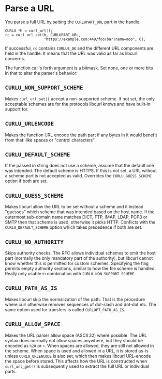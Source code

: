 # Parse a URL

You parse a full URL by *setting* the `CURLUPART_URL` part in the handle:

    CURLU *h = curl_url();
    rc = curl_url_set(h, CURLUPART_URL,
                      "https://example.com:449/foo/bar?name=moo", 0);

If successful, `rc` contains `CURLUE_OK` and the different URL components are
held in the handle. It means that the URL was valid as far as libcurl
concerns.

The function call's forth argument is a bitmask. Set none, one or more bits in
that to alter the parser's behavior:

## `CURLU_NON_SUPPORT_SCHEME`

Makes `curl_url_set()` accept a non-supported scheme. If not set, the only
acceptable schemes are for the protocols libcurl knows and have built-in
support for.

## `CURLU_URLENCODE`

Makes the function URL encode the path part if any bytes in it would benefit
from that: like spaces or "control characters".

## `CURLU_DEFAULT_SCHEME`

If the passed in string does not use a scheme, assume that the default one was
intended. The default scheme is HTTPS. If this is not set, a URL without a
scheme part is not accepted as valid. Overrides the `CURLU_GUESS_SCHEME`
option if both are set.

## `CURLU_GUESS_SCHEME`

Makes libcurl allow the URL to be set without a scheme and it instead
"guesses" which scheme that was intended based on the host name. If the
outermost sub-domain name matches DICT, FTP, IMAP, LDAP, POP3 or SMTP then
that scheme is used, otherwise it picks HTTP. Conflicts with the
`CURLU_DEFAULT_SCHEME` option which takes precedence if both are set.

## `CURLU_NO_AUTHORITY`

Skips authority checks. The RFC allows individual schemes to omit the host
part (normally the only mandatory part of the authority), but libcurl cannot
know whether this is permitted for custom schemes. Specifying the flag permits
empty authority sections, similar to how the file scheme is handled. Really
only usable in combination with `CURLU_NON_SUPPORT_SCHEME`.

## `CURLU_PATH_AS_IS`

Makes libcurl skip the normalization of the path. That is the procedure where
curl otherwise removes sequences of dot-slash and dot-dot etc. The same option
used for transfers is called `CURLOPT_PATH_AS_IS`.

## `CURLU_ALLOW_SPACE`

Makes the URL parser allow space (ASCII 32) where possible. The URL syntax
does normally not allow spaces anywhere, but they should be encoded as `%20`
or `+`. When spaces are allowed, they are still not allowed in the
scheme. When space is used and allowed in a URL, it is stored as-is unless
`CURLU_URLENCODE` is also set, which then makes libcurl URL-encode the space
before stored. This affects how the URL is constructed when `curl_url_get()`
is subsequently used to extract the full URL or individual parts.
